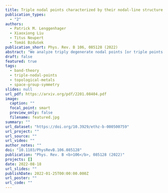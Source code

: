 ```yaml
---
title: Triple nodal points characterized by their nodal-line structure in all magnetic space groups
publication_types:
  - "2"
authors:
  - Patrick M. Lenggenhager
  - Xiaoxiong Liu
  - Titus Neupert
  - Tomáš Bzdušek
publication_short: Phys. Rev. B 106, 085128 (2022)
abstract: "We analyze triply degenerate nodal points [or triple points (TPs) for short] in energy bands of crystalline solids. Specifically, we focus on spinless band structures, i.e., when spin-orbit coupling is negligible, and consider TPs formed along high-symmetry lines in the momentum space by a crossing of three bands transforming according to a 1D and a 2D irreducible corepresentation (ICR) of the little co-group. The result is a complete classification of such TPs in all magnetic space groups, including the non-symmorphic ones, according to several characteristics of the nodal-line structure at and near the TP. We show that the classification of the presently studied TPs is exhausted by 13 magnetic point groups (MPGs) that can arise as the little co-group of a high-symmetry line and which support both 1D and 2D spinless ICRs. For 10 of the identified MPGs, the TP characteristics are uniquely determined without further information; in contrast, for the 3 MPGs containing sixfold rotation symmetry, two types of TPs are possible, depending on the choice of the crossing ICRs. The classification result for each of the 13 MPGs is illustrated with first-principles calculations of a concrete material candidate.w"
draft: false
featured: true
tags:
  - band-theory
  - triple-nodal-points
  - topological-metals
  - space-group-symmetry
slides: null
url_pdf: https://arxiv.org/pdf/2201.08404.pdf
image:
  caption: ""
  focal_point: smart
  preview_only: false
  filename: featured.jpg
summary: ""
url_dataset: "https://doi.org/10.3929/ethz-b-000500759"
url_project: ""
url_source: ""
url_video: ""
author_notes: ""
doi: "10.1103/PhysRevB.106.085128"
publication: "Phys. Rev. B <b>106</b>, 085128 (2022)"
projects: []
date: 2022-08-18
url_slides: ""
publishDate: 2022-01-25T00:00:00.000Z
url_poster: ""
url_code: ""
---
```

